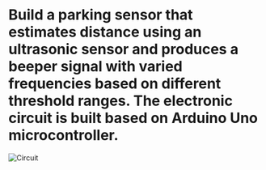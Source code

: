 # Build a parking sensor that estimates distance using an ultrasonic sensor and produces a beeper signal with varied frequencies based on different threshold ranges. The electronic circuit is built based on Arduino Uno microcontroller. 

![Circuit](https://github.com/sreenidhijayapal/rcse-ss2018-ces-parking-sensor/upload/master)
